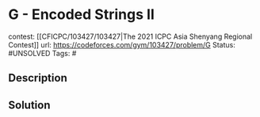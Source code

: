 # G - Encoded Strings II

contest: [[CFICPC/103427/103427|The 2021 ICPC Asia Shenyang Regional Contest]]
url: https://codeforces.com/gym/103427/problem/G
Status: #UNSOLVED
Tags: #

## Description

## Solution

